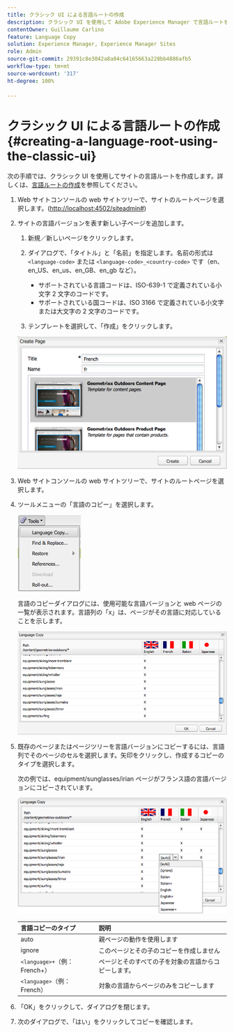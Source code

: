 ```yaml
---
title: クラシック UI による言語ルートの作成
description: クラシック UI を使用して Adobe Experience Manager で言語ルートを作成する方法について説明します。
contentOwner: Guillaume Carlino
feature: Language Copy
solution: Experience Manager, Experience Manager Sites
role: Admin
source-git-commit: 29391c8e3042a8a04c64165663a228bb4886afb5
workflow-type: tm+mt
source-wordcount: '317'
ht-degree: 100%

---
```


# クラシック UI による言語ルートの作成{#creating-a-language-root-using-the-classic-ui}

次の手順では、クラシック UI を使用してサイトの言語ルートを作成します。詳しくは、[言語ルートの作成](/help/sites-administering/tc-prep.md#creating-a-language-root)を参照してください。

1. Web サイトコンソールの web サイトツリーで、サイトのルートページを選択します。([http://localhost:4502/siteadmin#](http://localhost:4502/siteadmin#))
1. サイトの言語バージョンを表す新しい子ページを追加します。

   1. 新規／新しいページをクリックします。
   1. ダイアログで、「タイトル」と「名前」を指定します。名前の形式は `<language-code>` または `<language-code>_<country-code>` です（en、en_US、en_us、en_GB、en_gb など）。

      * サポートされている言語コードは、ISO-639-1 で定義されている小文字 2 文字のコードです。
      * サポートされている国コードは、ISO 3166 で定義されている小文字または大文字の 2 文字のコードです。

   1. テンプレートを選択して、「作成」をクリックします。

   ![newpagefr](assets/newpagefr.png)

1. Web サイトコンソールの web サイトツリーで、サイトのルートページを選択します。
1. ツールメニューの「言語のコピー」を選択します。

   ![toollanguagecopy](assets/toolslanguagecopy.png)

   言語のコピーダイアログには、使用可能な言語バージョンと web ページの一覧が表示されます。言語列の「x」は、ページがその言語に対応していることを示します。

   ![languagecopydialog](assets/languagecopydialog.png)

1. 既存のページまたはページツリーを言語バージョンにコピーするには、言語列でそのページのセルを選択します。矢印をクリックし、作成するコピーのタイプを選択します。

   次の例では、equipment/sunglasses/irian ページがフランス語の言語バージョンにコピーされています。

   ![languagecopydilogdropdown](assets/languagecopydilogdropdown.png)

   | 言語コピーのタイプ | 説明 |
   |---|---|
   | auto | 親ページの動作を使用します |
   | ignore | このページとその子のコピーを作成しません |
   | `<language>+`（例：French+） | ページとそのすべての子を対象の言語からコピーします。 |
   | `<language>`（例：French） | 対象の言語からページのみをコピーします |

1. 「OK」をクリックして、ダイアログを閉じます。
1. 次のダイアログで、「はい」をクリックしてコピーを確認します。
